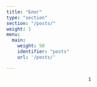 ```yaml
---
title: "Блог"
type: "section"
section: "/posts/"
weight: 1
menu:
  main:
    weight: 50
    identifier: "posts"
    url: '/posts/'

---
```

                                  1

